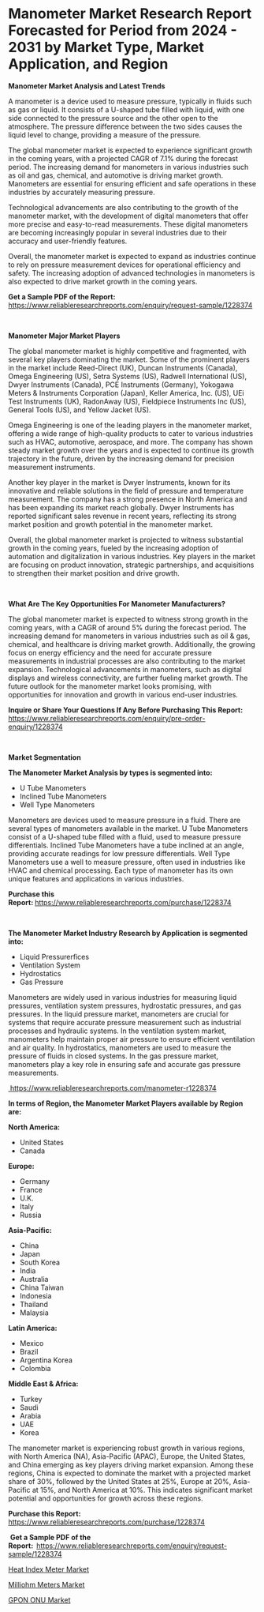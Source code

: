 <p><h1>Manometer Market Research Report Forecasted for Period from 2024 -  2031 by Market Type, Market Application, and Region</h1></p><p><strong>Manometer Market Analysis and Latest Trends</strong></p>
<p><p>A manometer is a device used to measure pressure, typically in fluids such as gas or liquid. It consists of a U-shaped tube filled with liquid, with one side connected to the pressure source and the other open to the atmosphere. The pressure difference between the two sides causes the liquid level to change, providing a measure of the pressure.</p><p>The global manometer market is expected to experience significant growth in the coming years, with a projected CAGR of 7.1% during the forecast period. The increasing demand for manometers in various industries such as oil and gas, chemical, and automotive is driving market growth. Manometers are essential for ensuring efficient and safe operations in these industries by accurately measuring pressure.</p><p>Technological advancements are also contributing to the growth of the manometer market, with the development of digital manometers that offer more precise and easy-to-read measurements. These digital manometers are becoming increasingly popular in several industries due to their accuracy and user-friendly features.</p><p>Overall, the manometer market is expected to expand as industries continue to rely on pressure measurement devices for operational efficiency and safety. The increasing adoption of advanced technologies in manometers is also expected to drive market growth in the coming years.</p></p>
<p><strong>Get a Sample PDF of the Report:&nbsp;</strong> <a href="https://www.reliableresearchreports.com/enquiry/request-sample/1228374">https://www.reliableresearchreports.com/enquiry/request-sample/1228374</a></p>
<p>&nbsp;</p>
<p><strong>Manometer Major Market Players</strong></p>
<p><p>The global manometer market is highly competitive and fragmented, with several key players dominating the market. Some of the prominent players in the market include Reed-Direct (UK), Duncan Instruments (Canada), Omega Engineering (US), Setra Systems (US), Radwell International (US), Dwyer Instruments (Canada), PCE Instruments (Germany), Yokogawa Meters & Instruments Corporation (Japan), Keller America, Inc. (US), UEi Test Instruments (UK), RadonAway (US), Fieldpiece Instruments Inc (US), General Tools (US), and Yellow Jacket (US).</p><p>Omega Engineering is one of the leading players in the manometer market, offering a wide range of high-quality products to cater to various industries such as HVAC, automotive, aerospace, and more. The company has shown steady market growth over the years and is expected to continue its growth trajectory in the future, driven by the increasing demand for precision measurement instruments.</p><p>Another key player in the market is Dwyer Instruments, known for its innovative and reliable solutions in the field of pressure and temperature measurement. The company has a strong presence in North America and has been expanding its market reach globally. Dwyer Instruments has reported significant sales revenue in recent years, reflecting its strong market position and growth potential in the manometer market.</p><p>Overall, the global manometer market is projected to witness substantial growth in the coming years, fueled by the increasing adoption of automation and digitalization in various industries. Key players in the market are focusing on product innovation, strategic partnerships, and acquisitions to strengthen their market position and drive growth.</p></p>
<p>&nbsp;</p>
<p><strong>What Are The Key Opportunities For Manometer Manufacturers?</strong></p>
<p><p>The global manometer market is expected to witness strong growth in the coming years, with a CAGR of around 5% during the forecast period. The increasing demand for manometers in various industries such as oil & gas, chemical, and healthcare is driving market growth. Additionally, the growing focus on energy efficiency and the need for accurate pressure measurements in industrial processes are also contributing to the market expansion. Technological advancements in manometers, such as digital displays and wireless connectivity, are further fueling market growth. The future outlook for the manometer market looks promising, with opportunities for innovation and growth in various end-user industries.</p></p>
<p><strong>Inquire or Share Your Questions If Any Before Purchasing This Report:</strong> <a href="https://www.reliableresearchreports.com/enquiry/pre-order-enquiry/1228374">https://www.reliableresearchreports.com/enquiry/pre-order-enquiry/1228374</a></p>
<p>&nbsp;</p>
<p><strong>Market Segmentation</strong></p>
<p><strong>The Manometer Market Analysis by types is segmented into:</strong></p>
<p><ul><li>U Tube Manometers</li><li>Inclined Tube Manometers</li><li>Well Type Manometers</li></ul></p>
<p><p>Manometers are devices used to measure pressure in a fluid. There are several types of manometers available in the market. U Tube Manometers consist of a U-shaped tube filled with a fluid, used to measure pressure differentials. Inclined Tube Manometers have a tube inclined at an angle, providing accurate readings for low pressure differentials. Well Type Manometers use a well to measure pressure, often used in industries like HVAC and chemical processing. Each type of manometer has its own unique features and applications in various industries.</p></p>
<p><strong>Purchase this Report:&nbsp;</strong><a href="https://www.reliableresearchreports.com/purchase/1228374">https://www.reliableresearchreports.com/purchase/1228374</a></p>
<p>&nbsp;</p>
<p><strong>The Manometer Market Industry Research by Application is segmented into:</strong></p>
<p><ul><li>Liquid Pressurerfices</li><li>Ventilation System</li><li>Hydrostatics</li><li>Gas Pressure</li></ul></p>
<p><p>Manometers are widely used in various industries for measuring liquid pressures, ventilation system pressures, hydrostatic pressures, and gas pressures. In the liquid pressure market, manometers are crucial for systems that require accurate pressure measurement such as industrial processes and hydraulic systems. In the ventilation system market, manometers help maintain proper air pressure to ensure efficient ventilation and air quality. In hydrostatics, manometers are used to measure the pressure of fluids in closed systems. In the gas pressure market, manometers play a key role in ensuring safe and accurate gas pressure measurements.</p></p>
<p><a href="https://www.reliableresearchreports.com/manometer-r1228374">&nbsp;https://www.reliableresearchreports.com/manometer-r1228374</a></p>
<p><strong>In terms of Region, the Manometer Market Players available by Region are:</strong></p>
<p>
    <p> <strong> North America: </strong>
        <ul>
            <li>United States</li>
            <li>Canada</li>
        </ul>
        </p> 
    <p> <strong> Europe: </strong>
        <ul>
            <li>Germany</li>
            <li>France</li>
            <li>U.K.</li>
            <li>Italy</li>
            <li>Russia</li>
        </ul>
        </p> 
    <p> <strong> Asia-Pacific: </strong>
        <ul>
            <li>China</li>
            <li>Japan</li>
            <li>South Korea</li>
            <li>India</li>
            <li>Australia</li>
            <li>China Taiwan</li>
            <li>Indonesia</li>
            <li>Thailand</li>
            <li>Malaysia</li>
        </ul>
        </p> 
    <p> <strong> Latin America: </strong>
        <ul>
            <li>Mexico</li>
            <li>Brazil</li>
            <li>Argentina Korea</li>
            <li>Colombia</li>
        </ul>
        </p> 
    <p> <strong> Middle East & Africa: </strong>
        <ul>
            <li>Turkey</li>
            <li>Saudi</li>
            <li>Arabia</li>
            <li>UAE</li>
            <li>Korea</li>
        </ul>
    </p>
    </p>
<p><p>The manometer market is experiencing robust growth in various regions, with North America (NA), Asia-Pacific (APAC), Europe, the United States, and China emerging as key players driving market expansion. Among these regions, China is expected to dominate the market with a projected market share of 30%, followed by the United States at 25%, Europe at 20%, Asia-Pacific at 15%, and North America at 10%. This indicates significant market potential and opportunities for growth across these regions.</p></p>
<p><strong>Purchase this Report: </strong><a href="https://www.reliableresearchreports.com/purchase/1228374">https://www.reliableresearchreports.com/purchase/1228374</a></p>
<p>&nbsp;<strong>Get a Sample PDF of the Report:&nbsp;&nbsp;</strong><a href="https://www.reliableresearchreports.com/enquiry/request-sample/1228374">https://www.reliableresearchreports.com/enquiry/request-sample/1228374</a></p>
<p><strong></strong></p>
<p><p><a href="https://github.com/myacatherineblakecaczo9vcsw/Market-Research-Report-List-2/blob/main/heat-index-meter-market.md">Heat Index Meter Market</a></p><p><a href="https://github.com/okotobwrhuteie/Market-Research-Report-List-2/blob/main/milliohm-meters-market.md">Milliohm Meters Market</a></p><p><a href="https://full-wildebeest-80b.notion.site/GPON-ONU-Market-Trends-Forecast-and-Competitive-Analysis-to-2031-ef6601c6560e4f22ac45387275c52abe">GPON ONU Market</a></p></p>